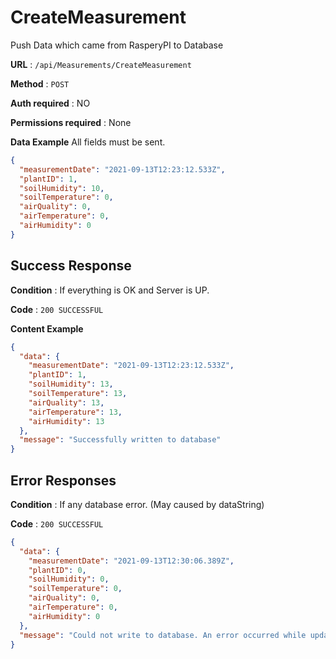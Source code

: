 # CreateMeasurement

Push Data which came from RasperyPI to Database

**URL** : `/api​/Measurements​/CreateMeasurement`

**Method** : `POST`

**Auth required** : NO

**Permissions required** : None

**Data Example** All fields must be sent.

```json
{
  "measurementDate": "2021-09-13T12:23:12.533Z",
  "plantID": 1,
  "soilHumidity": 10,
  "soilTemperature": 0,
  "airQuality": 0,
  "airTemperature": 0,
  "airHumidity": 0
}
```

## Success Response

**Condition** : If everything is OK and Server is UP.

**Code** : `200 SUCCESSFUL`

**Content Example**

```json
{
  "data": {
    "measurementDate": "2021-09-13T12:23:12.533Z",
    "plantID": 1,
    "soilHumidity": 13,
    "soilTemperature": 13,
    "airQuality": 13,
    "airTemperature": 13,
    "airHumidity": 13
  },
  "message": "Successfully written to database"
}
```

## Error Responses

**Condition** : If any database error. (May caused by dataString)

**Code** : `200 SUCCESSFUL`

```json
{
  "data": {
    "measurementDate": "2021-09-13T12:30:06.389Z",
    "plantID": 0,
    "soilHumidity": 0,
    "soilTemperature": 0,
    "airQuality": 0,
    "airTemperature": 0,
    "airHumidity": 0
  },
  "message": "Could not write to database. An error occurred while updating the entries. See the inner exception for details."
}
```